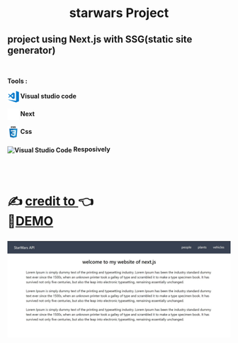 

 <strong > 


  <h1 align="center"> starwars Project 
 

</h1> </ strong>
<strong > 
 <h2/>
 project using Next.js with SSG(static site generator)
</h2>
</ strong>
<br>
<p> Tools :</p >

<img align="center" alt="Visual Studio Code" width="26px" src="https://raw.githubusercontent.com/github/explore/80688e429a7d4ef2fca1e82350fe8e3517d3494d/topics/visual-studio-code/visual-studio-code.png" /> Visual studio code
<br>

<img align="center" alt="react" width="26px" src="https://github.com/hesspearl/worldRank/blob/main/public/pictures/nextdotjs.svg" /> Next<br>


 <img align="center" alt="javascript" width="26px"
 src="https://raw.githubusercontent.com/github/explore/80688e429a7d4ef2fca1e82350fe8e3517d3494d/topics/css/css.png" /> Css<br>
<br>
<img align="center" alt="Visual Studio Code" width="26px" src="https://img.stackshare.io/service/12244/responsivel.png" /> Resposively
<br>


<br>
<br>

<h1>


✍️ [credit to ](https://www.youtube.com/watch?v=2Ra91ceUsp4)👈
 <br>
 📄[DEMO](https://starwarsapiproject.vercel.app/)
 
</h1>

  <p align="center" >

  <img align="center" src="https://github.com/hesspearl/starwars/blob/main/public/pictures/home.jpg"/>
  </p>
 
 <br>

 
 
